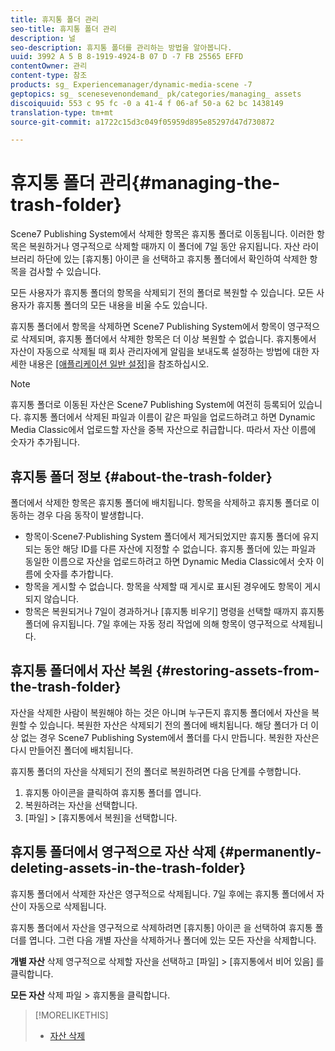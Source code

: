 ```yaml
---
title: 휴지통 폴더 관리
seo-title: 휴지통 폴더 관리
description: 널
seo-description: 휴지통 폴더를 관리하는 방법을 알아봅니다.
uuid: 3992 A 5 B 8-1919-4924-B 07 D -7 FB 25565 EFFD
contentOwner: 관리
content-type: 참조
products: sg_ Experiencemanager/dynamic-media-scene -7
geptopics: sg_ scenesevenondemand_ pk/categories/managing_ assets
discoiquuid: 553 c 95 fc -0 a 41-4 f 06-af 50-a 62 bc 1438149
translation-type: tm+mt
source-git-commit: a1722c15d3c049f05959d895e85297d47d730872

---
```



# 휴지통 폴더 관리{#managing-the-trash-folder}

Scene7 Publishing System에서 삭제한 항목은 휴지통 폴더로 이동됩니다. 이러한 항목은 복원하거나 영구적으로 삭제할 때까지 이 폴더에 7일 동안 유지됩니다. 자산 라이브러리 하단에 있는 [휴지통] 아이콘 을 선택하고 휴지통 폴더에서 확인하여 삭제한 항목을 검사할 수 있습니다.

모든 사용자가 휴지통 폴더의 항목을 삭제되기 전의 폴더로 복원할 수 있습니다. 모든 사용자가 휴지통 폴더의 모든 내용을 비울 수도 있습니다.

휴지통 폴더에서 항목을 삭제하면 Scene7 Publishing System에서 항목이 영구적으로 삭제되며, 휴지통 폴더에서 삭제한 항목은 더 이상 복원할 수 없습니다. 휴지통에서 자산이 자동으로 삭제될 때 회사 관리자에게 알림을 보내도록 설정하는 방법에 대한 자세한 내용은 [[애플리케이션 일반 설정]](application-setup.md#general_settings)을 참조하십시오.

>[!NOTE]
>
>휴지통 폴더로 이동된 자산은 Scene7 Publishing System에 여전히 등록되어 있습니다. 휴지통 폴더에서 삭제된 파일과 이름이 같은 파일을 업로드하려고 하면 Dynamic Media Classic에서 업로드할 자산을 중복 자산으로 취급합니다. 따라서 자산 이름에 숫자가 추가됩니다.

## 휴지통 폴더 정보 {#about-the-trash-folder}

폴더에서 삭제한 항목은 휴지통 폴더에 배치됩니다. 항목을 삭제하고 휴지통 폴더로 이동하는 경우 다음 동작이 발생합니다.

* 항목이·Scene7·Publishing System 폴더에서 제거되었지만 휴지통 폴더에 유지되는 동안 해당 ID를 다른 자산에 지정할 수 없습니다. 휴지통 폴더에 있는 파일과 동일한 이름으로 자산을 업로드하려고 하면 Dynamic Media Classic에서 숫자 이름에 숫자를 추가합니다.
* 항목을 게시할 수 없습니다. 항목을 삭제할 때 게시로 표시된 경우에도 항목이 게시되지 않습니다.
* 항목은 복원되거나 7일이 경과하거나 [휴지통 비우기] 명령을 선택할 때까지 휴지통 폴더에 유지됩니다. 7일 후에는 자동 정리 작업에 의해 항목이 영구적으로 삭제됩니다.

## 휴지통 폴더에서 자산 복원 {#restoring-assets-from-the-trash-folder}

자산을 삭제한 사람이 복원해야 하는 것은 아니며 누구든지 휴지통 폴더에서 자산을 복원할 수 있습니다. 복원한 자산은 삭제되기 전의 폴더에 배치됩니다. 해당 폴더가 더 이상 없는 경우 Scene7 Publishing System에서 폴더를 다시 만듭니다. 복원한 자산은 다시 만들어진 폴더에 배치됩니다.

휴지통 폴더의 자산을 삭제되기 전의 폴더로 복원하려면 다음 단계를 수행합니다.

1. 휴지통 아이콘을 클릭하여 휴지통 폴더를 엽니다.
1. 복원하려는 자산을 선택합니다.
1. [파일] &gt; [휴지통에서 복원]을 선택합니다.

## 휴지통 폴더에서 영구적으로 자산 삭제 {#permanently-deleting-assets-in-the-trash-folder}

휴지통 폴더에서 삭제한 자산은 영구적으로 삭제됩니다. 7일 후에는 휴지통 폴더에서 자산이 자동으로 삭제됩니다.

휴지통 폴더에서 자산을 영구적으로 삭제하려면 [휴지통] 아이콘 을 선택하여 휴지통 폴더를 엽니다. 그런 다음 개별 자산을 삭제하거나 폴더에 있는 모든 자산을 삭제합니다.

**개별 자산** 삭제 영구적으로 삭제할 자산을 선택하고 [파일] &gt; [휴지통에서 비어 있음] 를 클릭합니다.

**모든 자산** 삭제 파일 &gt; 휴지통을 클릭합니다.

>[!MORELIKETHIS]
>
>* [자산 삭제](moving-renaming-deleting-assets.md#delete_assets)

